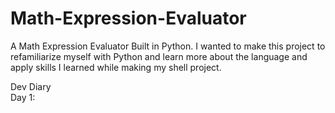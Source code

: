 # Math-Expression-Evaluator
A Math Expression Evaluator Built in Python. I wanted to make this project to refamiliarize myself with Python and learn more about the language and apply skills I learned while making my shell project.

Dev Diary  
Day 1:  

